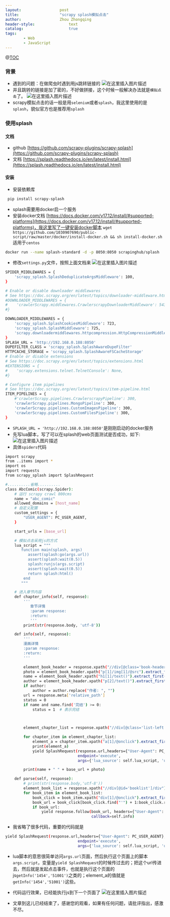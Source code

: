 ```yaml
---
layout:					post
title:					"scrapy splash模拟点击"
author:					Zhou Zhongqing
header-style:				text
catalog:					true
tags:
		- Web
		- JavaScript
---
```

@[TOC](目录)
### 背景
- 遇到的问题：在做爬虫时遇到用js跳转链接的
![在这里插入图片描述](https://i-blog.csdnimg.cn/blog_migrate/86b17534af961e9337f93fff77284430.png)
- 并且跳转的链接是加了密的，不好做拼接，这个时候一般解决办法就是`模拟点击`了。
![在这里插入图片描述](https://i-blog.csdnimg.cn/blog_migrate/2b7e621b05d11623e9ef2042a7d13d61.png)
- scrapy模拟点击的话一般是用`selenium`或者`splash`，我这里使用的是`splash`，貌似官方也是推荐用`splash`

### 使用splash
#### 文档
- github [https://github.com/scrapy-plugins/scrapy-splash](https://github.com/scrapy-plugins/scrapy-splash)
- 文档 [https://splash.readthedocs.io/en/latest/install.html](https://splash.readthedocs.io/en/latest/install.html)

#### 安装
- 安装依赖库

```bash
 pip install scrapy-splash
```
- splash需要用docker启一个服务
- 安装docker文档 [https://docs.docker.com/v17.12/install/#supported-platforms](https://docs.docker.com/v17.12/install/#supported-platforms)，我这里写了一键安装docker脚本 `wget https://github.com/1030907690/public-script/raw/master/docker/install-docker.sh && sh install-docker.sh` 适用于`centos`
 
```bash
docker run --name splash-standard -d -p 8050:8050 scrapinghub/splash
```

- 修改`settings.py`文件，按照上面文档来
![在这里插入图片描述](https://i-blog.csdnimg.cn/blog_migrate/2a3e11c91d3f451e8a02f367666a3c98.png)

```bash
SPIDER_MIDDLEWARES = {
    'scrapy_splash.SplashDeduplicateArgsMiddleware': 100,
}

# Enable or disable downloader middlewares
# See https://doc.scrapy.org/en/latest/topics/downloader-middleware.html
#DOWNLOADER_MIDDLEWARES = {
#    'crawlerScrapy.middlewares.CrawlerscrapyDownloaderMiddleware': 543,
#}

DOWNLOADER_MIDDLEWARES = {
    'scrapy_splash.SplashCookiesMiddleware': 723,
    'scrapy_splash.SplashMiddleware': 725,
    'scrapy.downloadermiddlewares.httpcompression.HttpCompressionMiddleware': 810,
}
SPLASH_URL = 'http://192.168.0.188:8050'
DUPEFILTER_CLASS = 'scrapy_splash.SplashAwareDupeFilter'
HTTPCACHE_STORAGE = 'scrapy_splash.SplashAwareFSCacheStorage'
# Enable or disable extensions
# See https://doc.scrapy.org/en/latest/topics/extensions.html
#EXTENSIONS = {
#    'scrapy.extensions.telnet.TelnetConsole': None,
#}

# Configure item pipelines
# See https://doc.scrapy.org/en/latest/topics/item-pipeline.html
ITEM_PIPELINES = {
    #'crawlerScrapy.pipelines.CrawlerscrapyPipeline': 300,
    'crawlerScrapy.pipelines.MongoPipeline': 300,
    'crawlerScrapy.pipelines.CustomImagesPipeline': 300,
    'crawlerScrapy.pipelines.CustomFilesPipeline': 300,
}
```

- `SPLASH_URL = 'http://192.168.0.188:8050'`是刚刚启动的docker服务
- 先写lua脚本，写了可以在splash的web页面测试是否成功，如下:
![在这里插入图片描述](https://i-blog.csdnimg.cn/blog_migrate/1e5fb1c3e4ff96780850fe82c798b01c.png)
- 具体`spiders`代码

```bash
import scrapy
from ..items import *
import os
import requests
from scrapy_splash import SplashRequest

#..........省略..........
class AbcComic(scrapy.Spider):
    # 运行 scrapy crawl 800cms
    name = "abc_comic"
    allowed_domains = [host_name]
    # 自定义配置
    custom_settings = {
        "USER_AGENT": PC_USER_AGENT,
    }

    start_urls = [base_url]

    # 模拟点击采用js的方式
    lua_script = """
       function main(splash, args)
          assert(splash:go(args.url))
          assert(splash:wait(0.5))
          splash:runjs(args.script)
          assert(splash:wait(0.5))
          return splash:html()
        end
       """

    # 进入章节内容
    def chapter_info(self, response):
        '''
           章节详情
           :param response:
           :return:
           '''
        print(str(response.body, 'utf-8'))

    def info(self, response):
        '''
        漫画详情
        :param response:
        :return:
        '''

        element_book_header = response.xpath("//div[@class='book-header']")
        photo = element_book_header.xpath("p[1]/img[1]/@src").extract_first()
        name = element_book_header.xpath("h1[1]/text()").extract_first()
        author = element_book_header.xpath("p[2]/text()").extract_first()
        if author:
            author = author.replace("作者: ", "")
        url = response.meta['relative_path']
        status = 0
        if name and name.find('完结') >= 0:
            status = 1  # 表示完结

        

        element_chapter_list = response.xpath("//div[@class='list-left']/div[@class='list-item']")

        for chapter_item in element_chapter_list:
            element_a = chapter_item.xpath("a[1]/@onclick").extract_first()
            print(element_a)
            yield SplashRequest(response.url,headers={"User-Agent": PC_USER_AGENT}, callback=self.chapter_info,
                                endpoint='execute',
                                args={'lua_source': self.lua_script, 'url': response.url,'script': element_a})

        print(name + " " + base_url + photo)

    def parse(self, response):
        # print(str(response.body,'utf-8'))
        element_book_list = response.xpath("//div[@id='booklist']/div")
        for book_item in element_book_list:
            book_click = book_item.xpath("div[1]/@onclick").extract_first()
            book_url = book_click[book_click.find("'") + 1:book_click.rfind("'")]
            if book_url:
                yield response.follow(book_url, headers={"User-Agent": PC_USER_AGENT}, meta={"relative_path": book_url},
                                      callback=self.info)

```
- 我省略了很多代码，重要的代码就是

```bash
yield SplashRequest(response.url,headers={"User-Agent": PC_USER_AGENT}, callback=self.chapter_info,
                                endpoint='execute',
                                args={'lua_source': self.lua_script, 'url': response.url,'script': element_a})
```
- lua脚本的意思很简单访问`args.url`页面，然后执行这个页面上的脚本`args.script`，变量是`yield SplashRequest`的时候传过去的；把这个url传进去，然后就是发起点击事件，也就是执行这个页面的js`getInfo('1454','51001')`之类的；element_a的值就是`getInfo('1454','51001')`这些。

- 代码运行效果，已经能执行js到下一个页面了
![在这里插入图片描述](https://i-blog.csdnimg.cn/blog_migrate/be8fd76fca33e910dd0e59555dc9f8d9.png)
- 文章到这儿已经结束了，感谢您的观看，如果有任何问题，请批评指出，感激不尽。